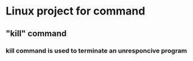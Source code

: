 # Linux project for command

## "kill" command

### kill command is used to terminate an unresponcive program